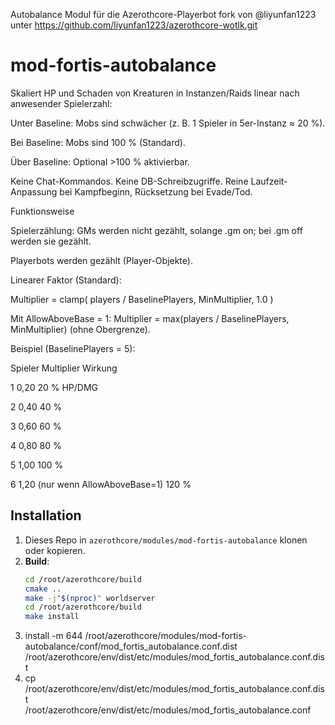 
Autobalance Modul für die Azerothcore-Playerbot fork von @liyunfan1223 unter https://github.com/liyunfan1223/azerothcore-wotlk.git



# mod-fortis-autobalance

Skaliert HP und Schaden von Kreaturen in Instanzen/Raids linear nach anwesender Spielerzahl:

Unter Baseline: Mobs sind schwächer (z. B. 1 Spieler in 5er-Instanz ≈ 20 %).

Bei Baseline: Mobs sind 100 % (Standard).

Über Baseline: Optional >100 % aktivierbar.

Keine Chat-Kommandos. Keine DB-Schreibzugriffe. Reine Laufzeit-Anpassung bei Kampfbeginn, Rücksetzung bei Evade/Tod.

Funktionsweise

Spielerzählung: GMs werden nicht gezählt, solange .gm on; bei .gm off werden sie gezählt.

Playerbots werden gezählt (Player-Objekte).

Linearer Faktor (Standard):

Multiplier = clamp( players / BaselinePlayers, MinMultiplier, 1.0 )

Mit AllowAboveBase = 1: Multiplier = max(players / BaselinePlayers, MinMultiplier) (ohne Obergrenze).


Beispiel (BaselinePlayers = 5):


Spieler	Multiplier	Wirkung

1	0,20	20 % HP/DMG

2	0,40	40 %

3	0,60	60 %

4	0,80	80 %

5	1,00	100 %

6	1,20 (nur wenn AllowAboveBase=1)	120 %


## Installation
1. Dieses Repo in `azerothcore/modules/mod-fortis-autobalance` klonen oder kopieren.
2. **Build**:
   ```bash
   cd /root/azerothcore/build
   cmake ..
   make -j"$(nproc)" worldserver
   cd /root/azerothcore/build
   make install
3. install -m 644 /root/azerothcore/modules/mod-fortis-autobalance/conf/mod_fortis_autobalance.conf.dist \
  /root/azerothcore/env/dist/etc/modules/mod_fortis_autobalance.conf.dist
4. cp /root/azerothcore/env/dist/etc/modules/mod_fortis_autobalance.conf.dist \
   /root/azerothcore/env/dist/etc/modules/mod_fortis_autobalance.conf
